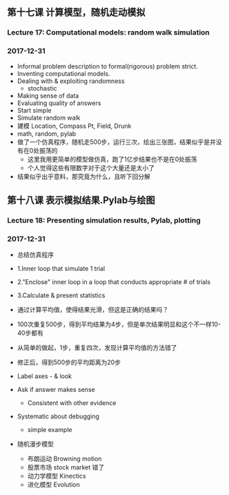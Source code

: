 ## 第十七课 计算模型，随机走动模拟
### Lecture 17: Computational models: random walk simulation
### 2017-12-31
* Informal problem description to formal(rigorous) problem strict.
* Inventing computational models.
* Dealing with & exploiting randomness 
    * stochastic
* Making sense of data
* Evaluating quality of answers
* Start simple
* Simulate random walk
* 建模 Location, Compass Pt, Field, Drunk
* math, random, pylab
* 做了一个仿真程序，随机走500步，运行三次，绘出三张图，结果似乎是并没有在0处振荡的
    * 这里我用更简单的模型做仿真，跑了1亿步结果也不是在0处振荡
    * 个人觉得这些有限数字对于这个大量还是太小了
* 结果似乎出乎意料，那究竟为什么，且听下回分解

## 第十八课 表示模拟结果.Pylab与绘图
### Lecture 18: Presenting simulation results, Pylab, plotting
### 2017-12-31
* 总结仿真程序
* 1.Inner loop that simulate 1 trial
* 2."Enclose" inner loop in a loop that conducts appropriate # of trials
* 3.Calculate & present statistics 
* 通过计算平均值，使得结果光滑，但这是正确的结果吗？
* 100次重复500步，得到平均结果为4步，但是单次结果明显和这个不一样10-40步都有
* 从简单的做起，1步，重复四次，发现计算平均值的方法错了
* 修正后，得到500步的平均距离为20步

* Label axes - & look
* Ask if answer makes sense
    * Consistent with other evidence
* Systematic about debugging
    * simple example

* 随机漫步模型
    * 布朗运动 Browning motion
    * 股票市场 stock market 错了
    * 动力学模型 Kinectics
    * 进化模型 Evolution

